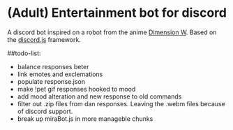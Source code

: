 (Adult) Entertainment bot for discord
=====================================
A discord bot inspired on a robot from the anime [Dimension W](http://myanimelist.net/anime/31163/Dimension_W). Based on the [discord.js](https://github.com/hydrabolt/discord.js/) framework.

##todo-list:
+ balance responses beter
+ link emotes and exclemations
+ populate response.json
+ make !pet gif responses hooked to mood
+ add mood alteration and new response to old commands
+ filter out .zip files from dan responses. Leaving the .webm files because of discord support.
+ break up miraBot.js in more manageble chunks

